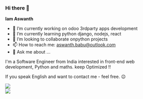 ### Hi there 👋

**Iam Aswanth** 

- 🔭 I’m currently working on odoo 3rdparty apps development
- 🌱 I’m currently learning python django, nodejs, react
- 👯 I’m looking to collaborate onpython projects
- 📫 How to reach me: aswanth.babu@outlook.com
- 💬 Ask me about ...

I'm a Software Engineer from India interested in front-end web development, Python and maths. keep Optimized !!


If you speak English and want to contact me - feel free. 😉

       
<a href="https://github.com/iamaswanth">
  <img align="center" src="https://github-readme-stats.vercel.app/api?username=iamaswanth&count_private=true&show_icons=true&theme=light" />
</a>
<br/>
<a href="https://github.com/iamaswanth">
  <img align="center" src="https://github-readme-stats.vercel.app/api/top-langs/?username=iamaswanth&theme=light&hide=jupyter%20notebook" />
</a>

